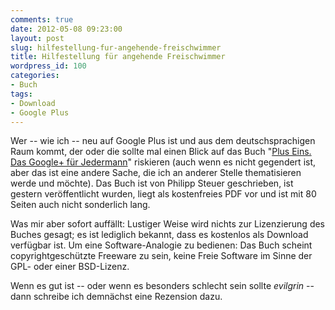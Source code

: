 ```yaml
---
comments: true
date: 2012-05-08 09:23:00
layout: post
slug: hilfestellung-fur-angehende-freischwimmer
title: Hilfestellung für angehende Freischwimmer
wordpress_id: 100
categories:
- Buch
tags:
- Download
- Google Plus
---
```


Wer -- wie ich -- neu auf Google Plus ist und aus dem deutschsprachigen Raum kommt, der oder die sollte mal einen Blick auf das Buch "[Plus Eins. Das Google+ für Jedermann](http://googleplusinside.de/google-plus-buch/)" riskieren (auch wenn es nicht gegendert ist, aber das ist eine andere Sache, die ich an anderer Stelle thematisieren werde und möchte). Das Buch ist von Philipp Steuer geschrieben, ist gestern veröffentlicht wurden, liegt als kostenfreies PDF vor und ist mit 80 Seiten auch nicht sonderlich lang.

Was mir aber sofort auffällt: Lustiger Weise wird nichts zur Lizenzierung des Buches gesagt; es ist lediglich bekannt, dass es kostenlos als Download verfügbar ist. Um eine Software-Analogie zu bedienen: Das Buch scheint copyrightgeschützte Freeware zu sein, keine Freie Software im Sinne der GPL- oder einer BSD-Lizenz.

Wenn es gut ist -- oder wenn es besonders schlecht sein sollte *evilgrin* -- dann schreibe ich demnächst eine Rezension dazu.

